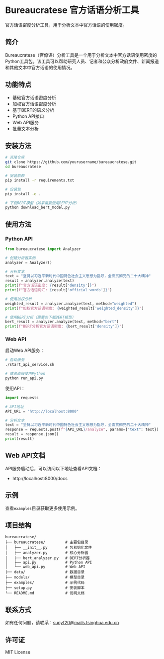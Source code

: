 # Bureaucratese 官方话语分析工具

官方话语密度分析工具，用于分析文本中官方话语的使用密度。

## 简介

Bureaucratese（官僚语）分析工具是一个用于分析文本中官方话语使用密度的Python工具包。该工具可以帮助研究人员、记者和公众分析政府文件、新闻报道和其他文本中官方话语的使用情况。

## 功能特点

- 基础官方话语密度分析
- 加权官方话语密度分析
- 基于BERT的语义分析
- Python API接口
- Web API服务
- 批量文本分析

## 安装方法

```bash
# 克隆仓库
git clone https://github.com/yourusername/bureaucratese.git
cd bureaucratese

# 安装依赖
pip install -r requirements.txt

# 安装包
pip install -e .

# 下载BERT模型（如果需要使用BERT分析）
python download_bert_model.py
```

## 使用方法

### Python API

```python
from bureaucratese import Analyzer

# 创建分析器实例
analyzer = Analyzer()

# 分析文本
text = "坚持以习近平新时代中国特色社会主义思想为指导，全面贯彻党的二十大精神"
result = analyzer.analyze(text)
print(f"官方话语密度: {result['density']}")
print(f"官方话语词汇: {result['official_words']}")

# 使用加权分析
weighted_result = analyzer.analyze(text, method="weighted")
print(f"加权官方话语密度: {weighted_result['weighted_density']}")

# 使用BERT分析（需要先下载BERT模型）
bert_result = analyzer.analyze(text, method="bert")
print(f"BERT分析官方话语密度: {bert_result['density']}")
```

### Web API

启动Web API服务：

```bash
# 启动服务
./start_api_service.sh

# 或者直接使用Python
python run_api.py
```

使用API：

```python
import requests

# API地址
API_URL = "http://localhost:8000"

# 分析文本
text = "坚持以习近平新时代中国特色社会主义思想为指导，全面贯彻党的二十大精神"
response = requests.post(f"{API_URL}/analyze", params={"text": text})
result = response.json()
print(result)
```

## Web API文档

API服务启动后，可以访问以下地址查看API文档：

- http://localhost:8000/docs

## 示例

查看`examples`目录获取更多使用示例。

## 项目结构

```
bureaucratese/
├── bureaucratese/         # 主要包目录
│   ├── __init__.py        # 包初始化文件
│   ├── analyzer.py        # 核心分析器
│   ├── bert_analyzer.py   # BERT分析器
│   ├── api.py             # Python API
│   └── web_api.py         # Web API
├── data/                  # 数据目录
├── models/                # 模型目录
├── examples/              # 示例代码
├── setup.py               # 安装脚本
└── README.md              # 说明文档
```

## 联系方式

如有任何问题，请联系：sunyf20@mails.tsinghua.edu.cn

## 许可证

MIT License
